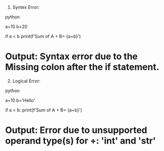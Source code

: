 
1. Syntex Error:

python

a=10
b=20

if a < b
    print(f'Sum of A + B= {a+b}')

# Output: Syntax error due to the Missing colon after the if statement.



2. Logical Error:

python

a=10
b='Hello'

if a < b:
    print(f'Sum of A + B= {a+b}')

# Output: Error due to unsupported operand type(s) for +: 'int' and 'str'

